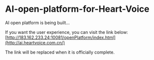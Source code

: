 # AI-open-platform-for-Heart-Voice

AI open platform is being built...

If you want the user experience, you can visit the link below: [http://183.162.233.24:10081/openPlatform/index.html](http://ai.heartvoice.com.cn/)

The link will be replaced when it is officially complete.
